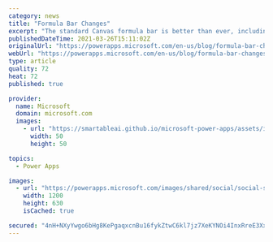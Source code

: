 ```yaml
---
category: news
title: "Formula Bar Changes"
excerpt: "The standard Canvas formula bar is better than ever, including more natural Enter and Tab key behavior and a scrollbar.  The previously experimental formula bar is being retired."
publishedDateTime: 2021-03-26T15:11:02Z
originalUrl: "https://powerapps.microsoft.com/en-us/blog/formula-bar-changes/"
webUrl: "https://powerapps.microsoft.com/en-us/blog/formula-bar-changes/"
type: article
quality: 72
heat: 72
published: true

provider:
  name: Microsoft
  domain: microsoft.com
  images:
    - url: "https://smartableai.github.io/microsoft-power-apps/assets/images/organizations/microsoft.com-50x50.jpg"
      width: 50
      height: 50

topics:
  - Power Apps

images:
  - url: "https://powerapps.microsoft.com/images/shared/social/social-share-post-ignite.png"
    width: 1200
    height: 630
    isCached: true

secured: "4nH+NXyYwgo6bHg8KePgaqxcnBu16fykZtwC6kl7jz7XeKYNOi4InxRreE3XxmkD7AEbke+1rrlKL80hZEaAqDjVODNuqVRRlsyKX9W+lVZ3dfMHEQ8+AwqLJN0qtXz2qsI85oxEafx73m044zDOjCa+1xv1gt7FhWrSgnNKkRiE517qOEXJUKZXvodGwWq2t5hzqXbLdfA/Sil/vZLKchYo46WuTm6r4xi3ig7nOaodI5vMUfuudQ2VLWxpzMrBUzpS73P0x+gD7i23QCdS8JiuP1MNjzMqlvwqSdH1WZo52eIzqdhmZAnLe+EqKNWDtrFN2aotiX2rYOBeRhWIP42B3sbwcNpZTMvW/2SBHa0=;popr6fQPHf0jq6WWmlCUUA=="
---
```


